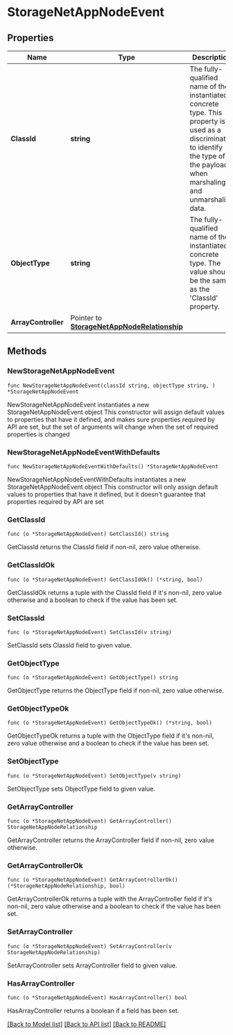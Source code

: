 # StorageNetAppNodeEvent

## Properties

Name | Type | Description | Notes
------------ | ------------- | ------------- | -------------
**ClassId** | **string** | The fully-qualified name of the instantiated, concrete type. This property is used as a discriminator to identify the type of the payload when marshaling and unmarshaling data. | [default to "storage.NetAppNodeEvent"]
**ObjectType** | **string** | The fully-qualified name of the instantiated, concrete type. The value should be the same as the &#39;ClassId&#39; property. | [default to "storage.NetAppNodeEvent"]
**ArrayController** | Pointer to [**StorageNetAppNodeRelationship**](storage.NetAppNode.Relationship.md) |  | [optional] 

## Methods

### NewStorageNetAppNodeEvent

`func NewStorageNetAppNodeEvent(classId string, objectType string, ) *StorageNetAppNodeEvent`

NewStorageNetAppNodeEvent instantiates a new StorageNetAppNodeEvent object
This constructor will assign default values to properties that have it defined,
and makes sure properties required by API are set, but the set of arguments
will change when the set of required properties is changed

### NewStorageNetAppNodeEventWithDefaults

`func NewStorageNetAppNodeEventWithDefaults() *StorageNetAppNodeEvent`

NewStorageNetAppNodeEventWithDefaults instantiates a new StorageNetAppNodeEvent object
This constructor will only assign default values to properties that have it defined,
but it doesn't guarantee that properties required by API are set

### GetClassId

`func (o *StorageNetAppNodeEvent) GetClassId() string`

GetClassId returns the ClassId field if non-nil, zero value otherwise.

### GetClassIdOk

`func (o *StorageNetAppNodeEvent) GetClassIdOk() (*string, bool)`

GetClassIdOk returns a tuple with the ClassId field if it's non-nil, zero value otherwise
and a boolean to check if the value has been set.

### SetClassId

`func (o *StorageNetAppNodeEvent) SetClassId(v string)`

SetClassId sets ClassId field to given value.


### GetObjectType

`func (o *StorageNetAppNodeEvent) GetObjectType() string`

GetObjectType returns the ObjectType field if non-nil, zero value otherwise.

### GetObjectTypeOk

`func (o *StorageNetAppNodeEvent) GetObjectTypeOk() (*string, bool)`

GetObjectTypeOk returns a tuple with the ObjectType field if it's non-nil, zero value otherwise
and a boolean to check if the value has been set.

### SetObjectType

`func (o *StorageNetAppNodeEvent) SetObjectType(v string)`

SetObjectType sets ObjectType field to given value.


### GetArrayController

`func (o *StorageNetAppNodeEvent) GetArrayController() StorageNetAppNodeRelationship`

GetArrayController returns the ArrayController field if non-nil, zero value otherwise.

### GetArrayControllerOk

`func (o *StorageNetAppNodeEvent) GetArrayControllerOk() (*StorageNetAppNodeRelationship, bool)`

GetArrayControllerOk returns a tuple with the ArrayController field if it's non-nil, zero value otherwise
and a boolean to check if the value has been set.

### SetArrayController

`func (o *StorageNetAppNodeEvent) SetArrayController(v StorageNetAppNodeRelationship)`

SetArrayController sets ArrayController field to given value.

### HasArrayController

`func (o *StorageNetAppNodeEvent) HasArrayController() bool`

HasArrayController returns a boolean if a field has been set.


[[Back to Model list]](../README.md#documentation-for-models) [[Back to API list]](../README.md#documentation-for-api-endpoints) [[Back to README]](../README.md)


